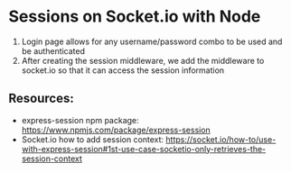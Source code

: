 # Sessions on Socket.io with Node

1. Login page allows for any username/password combo to be used and be authenticated
2. After creating the session middleware, we add the middleware to socket.io so that it can access the session information

## Resources:

- express-session npm package:
  https://www.npmjs.com/package/express-session
- Socket.io how to add session context:
  https://socket.io/how-to/use-with-express-session#1st-use-case-socketio-only-retrieves-the-session-context
